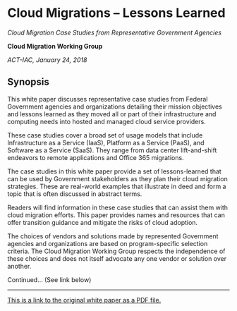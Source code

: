 # Cloud Migrations &ndash; Lessons Learned

_Cloud Migration Case Studies from Representative Government Agencies_

**Cloud Migration Working Group**

_ACT-IAC, January 24, 2018_

## Synopsis

This white paper discusses representative case studies from Federal Government agencies and organizations detailing their mission objectives and lessons learned as they moved all or part of their infrastructure and computing needs into hosted and managed cloud service providers.

These case studies cover a broad set of usage models that include Infrastructure as a Service (IaaS), Platform as a Service (PaaS), and Software as a Service (SaaS). They range from data center lift-and-shift endeavors to remote applications and Office 365 migrations.

The case studies in this white paper provide a set of lessons-learned that can be used by Government stakeholders as they plan their cloud migration strategies. These are real-world examples that illustrate in deed and form a topic that is often discussed in abstract terms.

Readers will find information in these case studies that can assist them with cloud migration efforts. This paper provides names and resources that can offer transition guidance and mitigate the risks of cloud adoption.

The choices of vendors and solutions made by represented Government agencies and organizations are based on program-specific selection criteria. The Cloud Migration Working Group respects the independence of these choices and does not itself advocate any one vendor or solution over another.

Continued... (See link below)

---

[This is a link to the original white paper as a PDF file.](cloud-migrations-lessons-learned.pdf)
